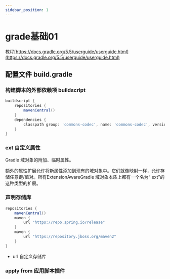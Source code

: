 ```yaml
---
sidebar_position: 1
---
```


# grade基础01

教程[https://docs.gradle.org/5.5/userguide/userguide.html](https://docs.gradle.org/5.5/userguide/userguide.html)

## 配置文件 build.gradle

### 构建脚本的外部依赖项 buildscript

```GROOVY
buildscript {
    repositories {
        mavenCentral()
    }
    dependencies {
        classpath group: 'commons-codec', name: 'commons-codec', version: '1.2'
    }
}
```

### ext 自定义属性

Gradle 域对象的附加、临时属性。

额外的属性扩展允许将新属性添加到现有的域对象中。它们就像映射一样，允许存储任意键/值对。所有ExtensionAwareGradle 域对象本质上都有一个名为“ ext”的这种类型的扩展。

### 声明存储库

```GROOVY
repositories {
    mavenCentral()
    maven {
        url "https://repo.spring.io/release"
    }
    maven {
        url "https://repository.jboss.org/maven2"
    }
}
```

- url 自定义存储库

### apply from 应用脚本插件
